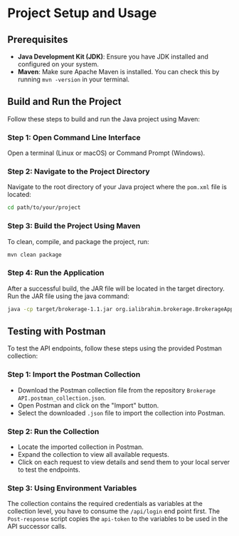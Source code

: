 # Project Setup and Usage

## Prerequisites

- **Java Development Kit (JDK)**: Ensure you have JDK installed and configured on your system.
- **Maven**: Make sure Apache Maven is installed. You can check this by running `mvn -version` in your terminal.

## Build and Run the Project

Follow these steps to build and run the Java project using Maven:

### Step 1: Open Command Line Interface

Open a terminal (Linux or macOS) or Command Prompt (Windows).

### Step 2: Navigate to the Project Directory

Navigate to the root directory of your Java project where the `pom.xml` file is located:

```bash
cd path/to/your/project
```

### Step 3: Build the Project Using Maven
To clean, compile, and package the project, run:
```bash
mvn clean package
```

### Step 4: Run the Application
After a successful build, the JAR file will be located in the target directory. Run the JAR file using the java command:
```bash
java -cp target/brokerage-1.1.jar org.ialibrahim.brokerage.BrokerageApplication
```

## Testing with Postman
To test the API endpoints, follow these steps using the provided Postman collection:

### Step 1: Import the Postman Collection
* Download the Postman collection file from the repository `Brokerage API.postman_collection.json`.
* Open Postman and click on the "Import" button.
* Select the downloaded `.json` file to import the collection into Postman.

### Step 2: Run the Collection
* Locate the imported collection in Postman.
* Expand the collection to view all available requests.
* Click on each request to view details and send them to your local server to test the endpoints.

### Step 3: Using Environment Variables
The collection contains the required credentials as variables at the collection level, you have to consume the `/api/login` end point first. The `Post-response` script copies the `api-token` to the variables to be used in the API successor calls.
